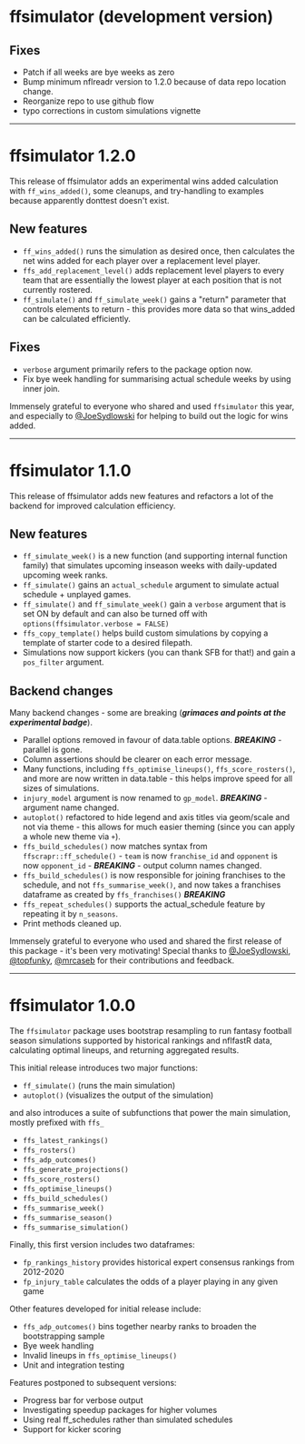 # ffsimulator (development version)

## Fixes
- Patch if all weeks are bye weeks as zero
- Bump minimum nflreadr version to 1.2.0 because of data repo location change.
- Reorganize repo to use github flow
- typo corrections in custom simulations vignette

---

# ffsimulator 1.2.0

This release of ffsimulator adds an experimental wins added calculation with `ff_wins_added()`, some cleanups, and try-handling to examples because apparently donttest doesn't exist.

## New features
- `ff_wins_added()` runs the simulation as desired once, then calculates the net wins added for each player over a replacement level player.
- `ffs_add_replacement_level()` adds replacement level players to every team that are essentially the lowest player at each position that is not currently rostered. 
- `ff_simulate()` and `ff_simulate_week()` gains a "return" parameter that controls elements to return - this provides more data so that wins_added can be calculated efficiently.  

## Fixes
- `verbose` argument primarily refers to the package option now. 
- Fix bye week handling for summarising actual schedule weeks by using inner join.

Immensely grateful to everyone who shared and used `ffsimulator` this year, and especially to [@JoeSydlowski](https://github.com/joesydlowski) for helping to build out the logic for wins added. 

---

# ffsimulator 1.1.0

This release of ffsimulator adds new features and refactors a lot of the backend for improved calculation efficiency.

## New features

- `ff_simulate_week()` is a new function (and supporting internal function family) that simulates upcoming inseason weeks with daily-updated upcoming week ranks.
- `ff_simulate()` gains an `actual_schedule` argument to simulate actual schedule + unplayed games.
- `ff_simulate()` and `ff_simulate_week()` gain a `verbose` argument that is set ON by default and can also be turned off with `options(ffsimulator.verbose = FALSE)`
- `ffs_copy_template()` helps build custom simulations by copying a template of starter code to a desired filepath.
- Simulations now support kickers (you can thank SFB for that!) and gain a `pos_filter` argument.

## Backend changes

Many backend changes - some are breaking (***grimaces and points at the experimental badge***).

- Parallel options removed in favour of data.table options. ***BREAKING*** - parallel is gone.
- Column assertions should be clearer on each error message.
- Many functions, including `ffs_optimise_lineups()`, `ffs_score_rosters()`, and more are now written in data.table - this helps improve speed for all sizes of simulations. 
- `injury_model` argument is now renamed to `gp_model`. ***BREAKING*** - argument name changed.
- `autoplot()` refactored to hide legend and axis titles via geom/scale and not via theme - this allows for much easier theming (since you can apply a whole new theme via `+`).
- `ffs_build_schedules()` now matches syntax from `ffscrapr::ff_schedule()` - `team` is now `franchise_id` and `opponent` is now `opponent_id` - ***BREAKING*** - output column names changed.
- `ffs_build_schedules()` is now responsible for joining franchises to the schedule, and not `ffs_summarise_week()`, and now takes a franchises dataframe as created by `ffs_franchises()` ***BREAKING***
- `ffs_repeat_schedules()` supports the actual_schedule feature by repeating it by `n_seasons`.
- Print methods cleaned up.

Immensely grateful to everyone who used and shared the first release of this package - it's been very motivating! Special thanks to [@JoeSydlowski](https://github.com/joesydlowski), [@topfunky](https://github.com/topfunky), [@mrcaseb](https://github.com/mrcaseb) for their contributions and feedback. 

---

# ffsimulator 1.0.0

The `ffsimulator` package uses bootstrap resampling to run fantasy football season simulations supported by historical rankings and nflfastR data, calculating optimal lineups, and returning aggregated results.

This initial release introduces two major functions:

-   `ff_simulate()` (runs the main simulation)
-   `autoplot()` (visualizes the output of the simulation)

and also introduces a suite of subfunctions that power the main simulation, mostly prefixed with `ffs_`

-   `ffs_latest_rankings()`
-   `ffs_rosters()`
-   `ffs_adp_outcomes()`
-   `ffs_generate_projections()`
-   `ffs_score_rosters()`
-   `ffs_optimise_lineups()`
-   `ffs_build_schedules()`
-   `ffs_summarise_week()`
-   `ffs_summarise_season()`
-   `ffs_summarise_simulation()`

Finally, this first version includes two dataframes:

-   `fp_rankings_history` provides historical expert consensus rankings from 2012-2020
-   `fp_injury_table` calculates the odds of a player playing in any given game

Other features developed for initial release include:

-   `ffs_adp_outcomes()` bins together nearby ranks to broaden the bootstrapping sample
-   Bye week handling
-   Invalid lineups in `ffs_optimise_lineups()`
-   Unit and integration testing

Features postponed to subsequent versions:

-   Progress bar for verbose output
-   Investigating speedup packages for higher volumes
-   Using real ff_schedules rather than simulated schedules
-   Support for kicker scoring
